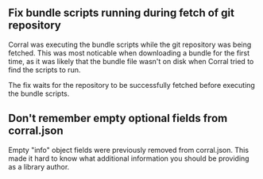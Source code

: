 ## Fix bundle scripts running during fetch of git repository

Corral was executing the bundle scripts while the git repository was being fetched. This was most noticable when downloading a bundle for the first time, as it was likely that the bundle file wasn't on disk when Corral tried to find the scripts to run.

The fix waits for the repository to be successfully fetched before executing the bundle scripts.

## Don't remember empty optional fields from corral.json

Empty "info" object fields were previously removed from corral.json. This made it hard to know what additional information you should be providing as a library author.

